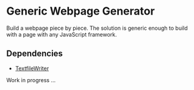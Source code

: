 # Generic Webpage Generator

Build a webpage piece by piece. The solution is generic enough to build with a page with any JavaScript framework.

<h2>Dependencies</h2>
<ul>
  <li><a href="https://github.com/quauab/TextFileWriter">TextfileWriter</a></li>
</ul>

<p style="align:center">Work in progress ...</p>
